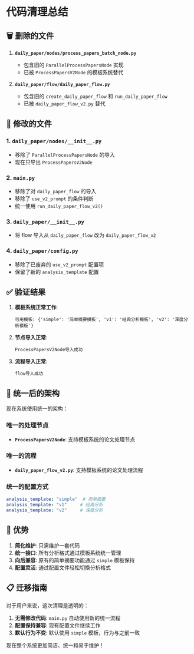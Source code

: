 # 代码清理总结

## 🗑️ 删除的文件

1. **`daily_paper/nodes/process_papers_batch_node.py`**
   - 包含旧的 `ParallelProcessPapersNode` 实现
   - 已被 `ProcessPapersV2Node` 的模板系统替代

2. **`daily_paper/flow/daily_paper_flow.py`**
   - 包含旧的 `create_daily_paper_flow` 和 `run_daily_paper_flow`
   - 已被 `daily_paper_flow_v2.py` 替代

## 🔧 修改的文件

### 1. `daily_paper/nodes/__init__.py`
- 移除了 `ParallelProcessPapersNode` 的导入
- 现在只导出 `ProcessPapersV2Node`

### 2. `main.py`
- 移除了对 `daily_paper_flow` 的导入
- 移除了 `use_v2_prompt` 的条件判断
- 统一使用 `run_daily_paper_flow_v2()`

### 3. `daily_paper/__init__.py`
- 将 flow 导入从 `daily_paper_flow` 改为 `daily_paper_flow_v2`

### 4. `daily_paper/config.py`
- 移除了已废弃的 `use_v2_prompt` 配置项
- 保留了新的 `analysis_template` 配置

## ✅ 验证结果

1. **模板系统正常工作**:
   ```
   可用模板: {'simple': '简单摘要模板', 'v1': '经典分析模板', 'v2': '深度分析模板'}
   ```

2. **节点导入正常**:
   ```
   ProcessPapersV2Node导入成功
   ```

3. **流程导入正常**:
   ```
   flow导入成功
   ```

## 🎯 统一后的架构

现在系统使用统一的架构：

### 唯一的处理节点
- **`ProcessPapersV2Node`**: 支持模板系统的论文处理节点

### 唯一的流程
- **`daily_paper_flow_v2.py`**: 支持模板系统的论文处理流程

### 统一的配置方式
```yaml
analysis_template: "simple"  # 简单摘要
analysis_template: "v1"     # 经典分析  
analysis_template: "v2"     # 深度分析
```

## 🚀 优势

1. **简化维护**: 只需维护一套代码
2. **统一接口**: 所有分析格式通过模板系统统一管理
3. **向后兼容**: 原有的简单摘要功能通过 `simple` 模板保持
4. **配置灵活**: 通过配置文件轻松切换分析格式

## 📋 迁移指南

对于用户来说，这次清理是透明的：

1. **无需修改代码**: `main.py` 自动使用新的统一流程
2. **配置保持兼容**: 现有配置文件继续工作
3. **默认行为不变**: 默认使用 `simple` 模板，行为与之前一致

现在整个系统更加简洁、统一和易于维护！